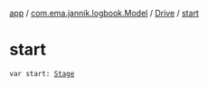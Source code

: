 [app](../../index.md) / [com.ema.jannik.logbook.Model](../index.md) / [Drive](index.md) / [start](./start.md)

# start

`var start: `[`Stage`](../-stage/index.md)